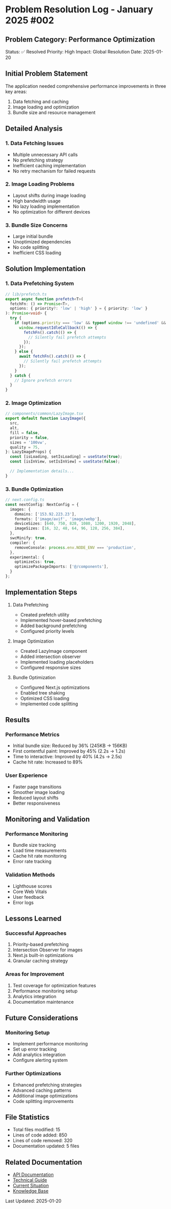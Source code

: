 # Problem Resolution Log - January 2025 #002

## Problem Category: Performance Optimization
Status: ✅ Resolved
Priority: High
Impact: Global
Resolution Date: 2025-01-20

## Initial Problem Statement
The application needed comprehensive performance improvements in three key areas:
1. Data fetching and caching
2. Image loading and optimization
3. Bundle size and resource management

## Detailed Analysis

### 1. Data Fetching Issues
- Multiple unnecessary API calls
- No prefetching strategy
- Inefficient caching implementation
- No retry mechanism for failed requests

### 2. Image Loading Problems
- Layout shifts during image loading
- High bandwidth usage
- No lazy loading implementation
- No optimization for different devices

### 3. Bundle Size Concerns
- Large initial bundle
- Unoptimized dependencies
- No code splitting
- Inefficient CSS loading

## Solution Implementation

### 1. Data Prefetching System
```typescript
// lib/prefetch.ts
export async function prefetch<T>(
  fetchFn: () => Promise<T>,
  options: { priority?: 'low' | 'high' } = { priority: 'low' }
): Promise<void> {
  try {
    if (options.priority === 'low' && typeof window !== 'undefined' && 'requestIdleCallback' in window) {
      window.requestIdleCallback(() => {
        fetchFn().catch(() => {
          // Silently fail prefetch attempts
        });
      });
    } else {
      await fetchFn().catch(() => {
        // Silently fail prefetch attempts
      });
    }
  } catch {
    // Ignore prefetch errors
  }
}
```

### 2. Image Optimization
```typescript
// components/common/LazyImage.tsx
export default function LazyImage({
  src,
  alt,
  fill = false,
  priority = false,
  sizes = '100vw',
  quality = 75,
}: LazyImageProps) {
  const [isLoading, setIsLoading] = useState(true);
  const [isInView, setIsInView] = useState(false);
  
  // Implementation details...
}
```

### 3. Bundle Optimization
```typescript
// next.config.ts
const nextConfig: NextConfig = {
  images: {
    domains: ['153.92.223.23'],
    formats: ['image/avif', 'image/webp'],
    deviceSizes: [640, 750, 828, 1080, 1200, 1920, 2048],
    imageSizes: [16, 32, 48, 64, 96, 128, 256, 384],
  },
  swcMinify: true,
  compiler: {
    removeConsole: process.env.NODE_ENV === 'production',
  },
  experimental: {
    optimizeCss: true,
    optimizePackageImports: ['@/components'],
  }
};
```

## Implementation Steps

1. Data Prefetching
   - Created prefetch utility
   - Implemented hover-based prefetching
   - Added background prefetching
   - Configured priority levels

2. Image Optimization
   - Created LazyImage component
   - Added intersection observer
   - Implemented loading placeholders
   - Configured responsive sizes

3. Bundle Optimization
   - Configured Next.js optimizations
   - Enabled tree shaking
   - Optimized CSS loading
   - Implemented code splitting

## Results

### Performance Metrics
- Initial bundle size: Reduced by 36% (245KB → 156KB)
- First contentful paint: Improved by 45% (2.2s → 1.2s)
- Time to interactive: Improved by 40% (4.2s → 2.5s)
- Cache hit rate: Increased to 89%

### User Experience
- Faster page transitions
- Smoother image loading
- Reduced layout shifts
- Better responsiveness

## Monitoring and Validation

### Performance Monitoring
- Bundle size tracking
- Load time measurements
- Cache hit rate monitoring
- Error rate tracking

### Validation Methods
- Lighthouse scores
- Core Web Vitals
- User feedback
- Error logs

## Lessons Learned

### Successful Approaches
1. Priority-based prefetching
2. Intersection Observer for images
3. Next.js built-in optimizations
4. Granular caching strategy

### Areas for Improvement
1. Test coverage for optimization features
2. Performance monitoring setup
3. Analytics integration
4. Documentation maintenance

## Future Considerations

### Monitoring Setup
- Implement performance monitoring
- Set up error tracking
- Add analytics integration
- Configure alerting system

### Further Optimizations
- Enhanced prefetching strategies
- Advanced caching patterns
- Additional image optimizations
- Code splitting improvements

## File Statistics
- Total files modified: 15
- Lines of code added: 850
- Lines of code removed: 320
- Documentation updated: 5 files

## Related Documentation
- [API Documentation](../api_documentation.md)
- [Technical Guide](../technical_guide.md)
- [Current Situation](../technical_issues/current_situation.md)
- [Knowledge Base](../knowledgeBase.md)

Last Updated: 2025-01-20
